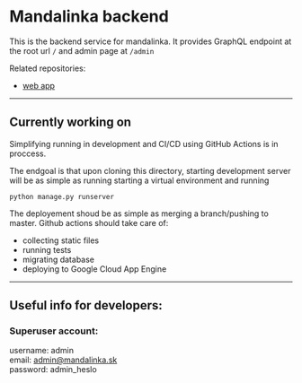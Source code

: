 # Mandalinka backend

This is the backend service for mandalinka. It provides GraphQL endpoint at the root url `/` and admin page at `/admin`

Related repositories: 
- [web app](https://github.com/TimurKr/mandalinka-web)

---

## Currently working on

Simplifying running in development and CI/CD using GitHub Actions is in proccess.

The endgoal is that upon cloning this directory, starting development server will be as simple as running starting a virtual environment and running
```
python manage.py runserver
```
The deployement shoud be as simple as merging a branch/pushing to master. Github actions should take care of:
- collecting static files
- running tests
- migrating database
- deploying to Google Cloud App Engine

---

## Useful info for developers:

### Superuser account:

username: admin<br>
email: admin@mandalinka.sk<br>
password: admin_heslo<br>
